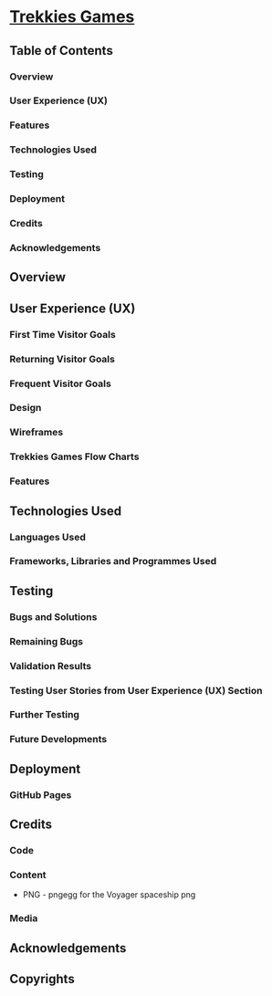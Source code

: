 # [Trekkies Games](https://joyzadan.github.io/star-trek-voyager/)

## Table of Contents
### Overview
### User Experience (UX)
### Features
### Technologies Used
### Testing
### Deployment
### Credits
### Acknowledgements

## Overview

## User Experience (UX)
### First Time Visitor Goals
### Returning Visitor Goals
### Frequent Visitor Goals

### Design
### Wireframes
### Trekkies Games Flow Charts
### Features

## Technologies Used
### Languages Used
### Frameworks, Libraries and Programmes Used

## Testing
### Bugs and Solutions
### Remaining Bugs
### Validation Results
### Testing User Stories from User Experience (UX) Section
### Further Testing
### Future Developments

## Deployment
### GitHub Pages

## Credits
### Code
### Content
* PNG - pngegg for the Voyager spaceship png
### Media

## Acknowledgements

## Copyrights

